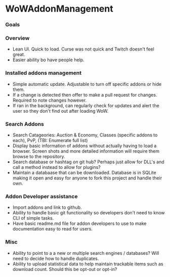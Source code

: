 # WoWAddonManagement

### Goals

### Overview

* Lean UI. Quick to load. Curse was not quick and Twitch doesn't feel great.
* Easier ability bo have people help.

### Installed addons management

* Simple automatic update. Adjustable to turn off specific addons or hide them.
* If a change is detected then offer to make a pull request for changes. Required to note changes however.
* If ran in the background, can regularly check for updates and alert the user so they don't find out after loading WoW.

### Search Addons

* Search Catageories: Auction & Economy, Classes (specific addons to each), PvP,  (TBI: Enumerate full list)
* Display basic information of addons without actually having to load a browser. Screen shots and more detailed information will require them browse to the repository.
* Search database or hashtag on git hub? Perhaps just allow for DLL's and call a method instead to allow for plugins?
* Maintain a databaase that can be downloaded. Database is in SQLite making it open and easy for anyone to fork this project and handle their own.

### Addon Developer assistance

* Import addons and link to github.
* Ability to handle basic git functionality so developers don't need to know CLI of simple tasks.
* Have basic readme.md file for addon developers to use to make documentation easy to read for users.

### Misc

* Ability to point to a a new or multiple search engines / databases? Will need to decide how to handle duplicates.
* Ability to upload statistical data to help maintain trackable items such as download count. Should this be opt-out or opt-in?
